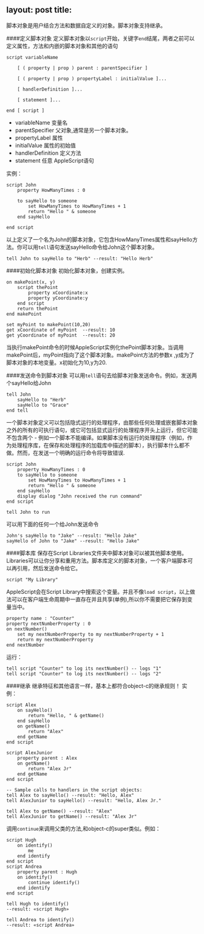 layout: post
title: 
---

脚本对象是用户结合方法和数据自定义的对象。脚本对象支持继承。

####定义脚本对象
定义脚本对象以`script`开始，关键字`end`结尾，两者之前可以定义属性，方法和内嵌的脚本对象和其他的语句

```applescript
script variableName

    [ ( property | prop ) parent : parentSpecifier ]

    [ ( property | prop ) propertyLabel : initialValue ]...

    [ handlerDefinition ]...

    [ statement ]...

end [ script ]
```

* variableName 变量名
* parentSpecifier 父对象,通常是另一个脚本对象。
* propertyLabel 属性
* initialValue  属性的初始值
* handlerDefinition 定义方法
* statement 任意 AppleScript语句

实例：

```applescript
script John
    property HowManyTimes : 0
 
    to sayHello to someone
        set HowManyTimes to HowManyTimes + 1
        return "Hello " & someone
    end sayHello
 
end script
```

以上定义了一个名为John的脚本对象，它包含HowManyTimes属性和sayHello方法。你可以用`tell`语句发送sayHello命令给John这个脚本对象。

```applescript
tell John to sayHello to "Herb" --result: "Hello Herb"
```

####初始化脚本对象
初始化脚本对象，创建实例。

```applescript
on makePoint(x, y)
    script thePoint
        property xCoordinate:x
        property yCoordinate:y
    end script
    return thePoint
end makePoint
 
set myPoint to makePoint(10,20)
get xCoordinate of myPoint  --result: 10
get yCoordinate of myPoint  --result: 20
```

当执行makePoint命令的时候AppleScript实例化thePoint脚本对象。当调用makePoint后，myPoint指向了这个脚本对象。makePoint方法的参数x ,y成为了脚本对象的本地变量。x初始化为10,y为20.

####发送命令到脚本对象
可以用`tell`语句去给脚本对象发送命令。例如，发送两个sayHello给John

```applescript
tell John
    sayHello to "Herb"
    sayHello to "Grace"
end tell
```
一个脚本对象定义可以包括隐式运行的处理程序，由那些任何处理或嵌套脚本对象之外的所有的可执行语句，或它可包括显式运行的处理程序开头上运行，但它可能不包含两个 - 例如一个脚本不能编译。如果脚本没有运行的处理程序（例如，作为处理程序库，在保存和处理程序的加载库中描述的脚本），执行脚本什么都不做。然而，在发送一个明确的运行命令将导致错误.

```applescript
script John
    property HowManyTimes : 0
    to sayHello to someone
        set HowManyTimes to HowManyTimes + 1
        return "Hello " & someone
    end sayHello
    display dialog "John received the run command"
end script
 
tell John to run
```

可以用下面的任何一个给John发送命令

```applescript
John's sayHello to "Jake" --result: "Hello Jake"
sayHello of John to "Jake" --result: "Hello Jake"
```

####脚本库
保存在Script Libraries文件夹中脚本对象可以被其他脚本使用。Libraries可以让你分享和重用方法。脚本库定义的脚本对象，一个客户端脚本可以再引用，然后发送命令给它。

```applescript
script "My Library"
```
AppleScript会在Script Library中搜索这个变量。并且不像`load script`，以上做法可以在客户端生命周期中一直存在并且共享(单例),所以你不需要把它保存到变量当中。

```applescript
property name : "Counter"
property nextNumberProperty : 0
on nextNumber()
    set my nextNumberProperty to my nextNumberProperty + 1
    return my nextNumberProperty
end nextNumber
```

运行：

```applescript
tell script "Counter" to log its nextNumber() -- logs "1"
tell script "Counter" to log its nextNumber() -- logs "2"
```

####继承
继承特征和其他语言一样，基本上都符合object-c的继承规则！
实例：

```applescript
script Alex
    on sayHello()
        return "Hello, " & getName()
    end sayHello
    on getName()
        return "Alex"
    end getName
end script
 
script AlexJunior
    property parent : Alex
    on getName()
        return "Alex Jr"
    end getName
end script
 
-- Sample calls to handlers in the script objects:
tell Alex to sayHello() --result: "Hello, Alex"
tell AlexJunior to sayHello() --result: "Hello, Alex Jr."
 
tell Alex to getName() --result: "Alex"
tell AlexJunior to getName() --result: "Alex Jr"
```

调用`continue`来调用父类的方法,和object-c的super类似。例如：

```applescript
script Hugh
    on identify()
        me
    end identify
end script
script Andrea
    property parent : Hugh
    on identify()
        continue identify()
    end identify
end script
 
tell Hugh to identify()
--result: «script Hugh»
 
tell Andrea to identify()
--result: «script Andrea»
```
